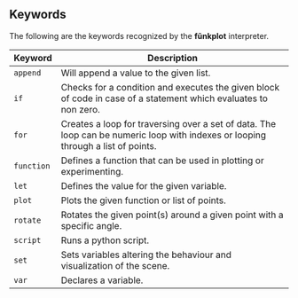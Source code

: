 ## Keywords

The following are the keywords recognized by the **fũnkplot** interpreter.

| Keyword    | Description                                                  |
| :--------- | ------------------------------------------------------------ |
| `append`   | Will append a value to the given list.                       |
| `if`       | Checks for a condition and executes the given block of code in case of a statement which evaluates to non zero. |
| `for`      | Creates a loop for traversing over a set of data. The loop can be numeric loop with indexes or looping through a list of points. |
| `function` | Defines a function that can be used in plotting or experimenting. |
| `let`      | Defines the value for the given variable.                    |
| `plot`     | Plots the given function or list of points.                  |
| `rotate`   | Rotates the given point(s) around a given point with a specific angle. |
| `script`   | Runs a python script.                                        |
| `set`      | Sets variables altering the behaviour and visualization of the scene. |
| `var`      | Declares a variable.                                         |


